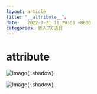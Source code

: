 ```yaml
---
layout: article
title: "__attribute__"、
date:   2022-7-21 11:29:08 +0800
categories: 嵌入式C语言
---
```


# __attribute__





![Image](https://xusenfeng.github.io/myimages/2-3.jpg){:.shadow}

![Image](https://xusenfeng.github.io/myimages/2-4.jpg){:.shadow}



